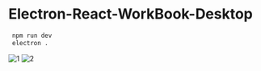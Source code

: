 # Electron-React-WorkBook-Desktop

```bash
 npm run dev
 electron . 
```

![1](https://github.com/Vol4tile/Electron-React-WorkBook-Desktop/assets/104697209/fb95a834-a66d-4260-adbc-b496016c95fe)
![2](https://github.com/Vol4tile/Electron-React-WorkBook-Desktop/assets/104697209/fcb9c045-2495-4ab7-963d-dc6fcfe2cc36)


